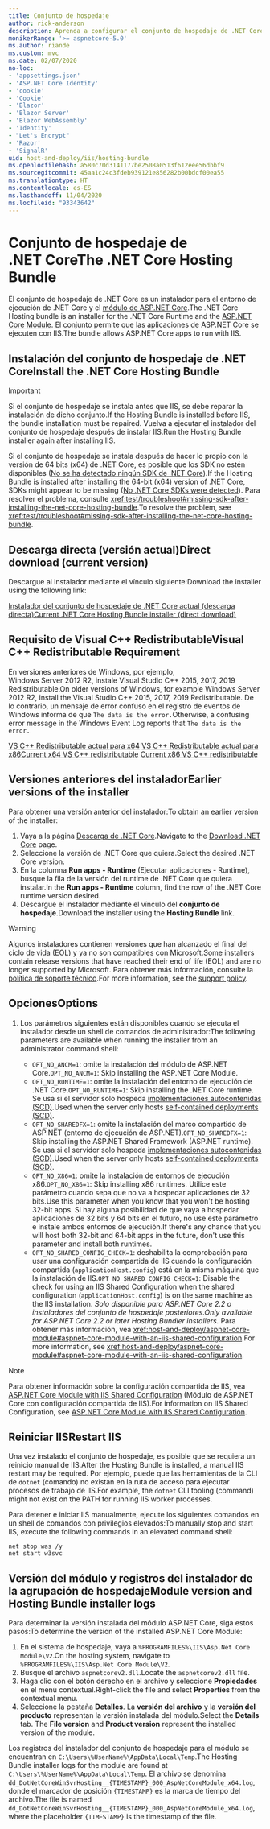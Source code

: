 ```yaml
---
title: Conjunto de hospedaje
author: rick-anderson
description: Aprenda a configurar el conjunto de hospedaje de .NET Core.
monikerRange: '>= aspnetcore-5.0'
ms.author: riande
ms.custom: mvc
ms.date: 02/07/2020
no-loc:
- 'appsettings.json'
- 'ASP.NET Core Identity'
- 'cookie'
- 'Cookie'
- 'Blazor'
- 'Blazor Server'
- 'Blazor WebAssembly'
- 'Identity'
- "Let's Encrypt"
- 'Razor'
- 'SignalR'
uid: host-and-deploy/iis/hosting-bundle
ms.openlocfilehash: a580c70d3141177be2508a0513f612eee56dbbf9
ms.sourcegitcommit: 45aa1c24c3fdeb939121e856282b00bdcf00ea55
ms.translationtype: HT
ms.contentlocale: es-ES
ms.lasthandoff: 11/04/2020
ms.locfileid: "93343642"
---
```

# <a name="the-net-core-hosting-bundle"></a><span data-ttu-id="651b5-103">Conjunto de hospedaje de .NET Core</span><span class="sxs-lookup"><span data-stu-id="651b5-103">The .NET Core Hosting Bundle</span></span>

<span data-ttu-id="651b5-104">El conjunto de hospedaje de .NET Core es un instalador para el entorno de ejecución de .NET Core y el [módulo de ASP.NET Core](xref:host-and-deploy/aspnet-core-module).</span><span class="sxs-lookup"><span data-stu-id="651b5-104">The .NET Core Hosting bundle is an installer for the .NET Core Runtime and the [ASP.NET Core Module](xref:host-and-deploy/aspnet-core-module).</span></span> <span data-ttu-id="651b5-105">El conjunto permite que las aplicaciones de ASP.NET Core se ejecuten con IIS.</span><span class="sxs-lookup"><span data-stu-id="651b5-105">The bundle allows ASP.NET Core apps to run with IIS.</span></span>

## <a name="install-the-net-core-hosting-bundle"></a><span data-ttu-id="651b5-106">Instalación del conjunto de hospedaje de .NET Core</span><span class="sxs-lookup"><span data-stu-id="651b5-106">Install the .NET Core Hosting Bundle</span></span>

> [!IMPORTANT]
> <span data-ttu-id="651b5-107">Si el conjunto de hospedaje se instala antes que IIS, se debe reparar la instalación de dicho conjunto.</span><span class="sxs-lookup"><span data-stu-id="651b5-107">If the Hosting Bundle is installed before IIS, the bundle installation must be repaired.</span></span> <span data-ttu-id="651b5-108">Vuelva a ejecutar el instalador del conjunto de hospedaje después de instalar IIS.</span><span class="sxs-lookup"><span data-stu-id="651b5-108">Run the Hosting Bundle installer again after installing IIS.</span></span>
>
> <span data-ttu-id="651b5-109">Si el conjunto de hospedaje se instala después de hacer lo propio con la versión de 64 bits (x64) de .NET Core, es posible que los SDK no estén disponibles ([No se ha detectado ningún SDK de .NET Core](xref:test/troubleshoot#no-net-core-sdks-were-detected)).</span><span class="sxs-lookup"><span data-stu-id="651b5-109">If the Hosting Bundle is installed after installing the 64-bit (x64) version of .NET Core, SDKs might appear to be missing ([No .NET Core SDKs were detected](xref:test/troubleshoot#no-net-core-sdks-were-detected)).</span></span> <span data-ttu-id="651b5-110">Para resolver el problema, consulte <xref:test/troubleshoot#missing-sdk-after-installing-the-net-core-hosting-bundle>.</span><span class="sxs-lookup"><span data-stu-id="651b5-110">To resolve the problem, see <xref:test/troubleshoot#missing-sdk-after-installing-the-net-core-hosting-bundle>.</span></span>

## <a name="direct-download-current-version"></a><span data-ttu-id="651b5-111">Descarga directa (versión actual)</span><span class="sxs-lookup"><span data-stu-id="651b5-111">Direct download (current version)</span></span>

<span data-ttu-id="651b5-112">Descargue al instalador mediante el vínculo siguiente:</span><span class="sxs-lookup"><span data-stu-id="651b5-112">Download the installer using the following link:</span></span>

[<span data-ttu-id="651b5-113">Instalador del conjunto de hospedaje de .NET Core actual (descarga directa)</span><span class="sxs-lookup"><span data-stu-id="651b5-113">Current .NET Core Hosting Bundle installer (direct download)</span></span>](https://dotnet.microsoft.com/permalink/dotnetcore-current-windows-runtime-bundle-installer)

## <a name="visual-c-redistributable-requirement"></a><span data-ttu-id="651b5-114">Requisito de Visual C++ Redistributable</span><span class="sxs-lookup"><span data-stu-id="651b5-114">Visual C++ Redistributable Requirement</span></span>

<span data-ttu-id="651b5-115">En versiones anteriores de Windows, por ejemplo, Windows Server 2012 R2, instale Visual Studio C++ 2015, 2017, 2019 Redistributable.</span><span class="sxs-lookup"><span data-stu-id="651b5-115">On older versions of Windows, for example Windows Server 2012 R2, install the Visual Studio C++ 2015, 2017, 2019 Redistributable.</span></span> <span data-ttu-id="651b5-116">De lo contrario, un mensaje de error confuso en el registro de eventos de Windows informa de que `The data is the error.`</span><span class="sxs-lookup"><span data-stu-id="651b5-116">Otherwise, a confusing error message in the Windows Event Log reports that `The data is the error.`</span></span>

<span data-ttu-id="651b5-117">[VS C++ Redistributable actual para x64](https://aka.ms/vs/16/release/vc_redist.x64.exe)
[VS C++ Redistributable actual para x86](https://aka.ms/vs/16/release/vc_redist.x86.exe)</span><span class="sxs-lookup"><span data-stu-id="651b5-117">[Current x64 VS C++ redistributable](https://aka.ms/vs/16/release/vc_redist.x64.exe)
[Current x86 VS C++ redistributable](https://aka.ms/vs/16/release/vc_redist.x86.exe)</span></span>

## <a name="earlier-versions-of-the-installer"></a><span data-ttu-id="651b5-118">Versiones anteriores del instalador</span><span class="sxs-lookup"><span data-stu-id="651b5-118">Earlier versions of the installer</span></span>

<span data-ttu-id="651b5-119">Para obtener una versión anterior del instalador:</span><span class="sxs-lookup"><span data-stu-id="651b5-119">To obtain an earlier version of the installer:</span></span>

1. <span data-ttu-id="651b5-120">Vaya a la página [Descarga de .NET Core](https://dotnet.microsoft.com/download/dotnet-core).</span><span class="sxs-lookup"><span data-stu-id="651b5-120">Navigate to the [Download .NET Core](https://dotnet.microsoft.com/download/dotnet-core) page.</span></span>
1. <span data-ttu-id="651b5-121">Seleccione la versión de .NET Core que quiera.</span><span class="sxs-lookup"><span data-stu-id="651b5-121">Select the desired .NET Core version.</span></span>
1. <span data-ttu-id="651b5-122">En la columna **Run apps - Runtime** (Ejecutar aplicaciones - Runtime), busque la fila de la versión del runtime de .NET Core que quiera instalar.</span><span class="sxs-lookup"><span data-stu-id="651b5-122">In the **Run apps - Runtime** column, find the row of the .NET Core runtime version desired.</span></span>
1. <span data-ttu-id="651b5-123">Descargue el instalador mediante el vínculo del **conjunto de hospedaje**.</span><span class="sxs-lookup"><span data-stu-id="651b5-123">Download the installer using the **Hosting Bundle** link.</span></span>

> [!WARNING]
> <span data-ttu-id="651b5-124">Algunos instaladores contienen versiones que han alcanzado el final del ciclo de vida (EOL) y ya no son compatibles con Microsoft.</span><span class="sxs-lookup"><span data-stu-id="651b5-124">Some installers contain release versions that have reached their end of life (EOL) and are no longer supported by Microsoft.</span></span> <span data-ttu-id="651b5-125">Para obtener más información, consulte la [política de soporte técnico](https://dotnet.microsoft.com/platform/support/policy/dotnet-core).</span><span class="sxs-lookup"><span data-stu-id="651b5-125">For more information, see the [support policy](https://dotnet.microsoft.com/platform/support/policy/dotnet-core).</span></span>

## <a name="options"></a><span data-ttu-id="651b5-126">Opciones</span><span class="sxs-lookup"><span data-stu-id="651b5-126">Options</span></span>

1. <span data-ttu-id="651b5-127">Los parámetros siguientes están disponibles cuando se ejecuta el instalador desde un shell de comandos de administrador:</span><span class="sxs-lookup"><span data-stu-id="651b5-127">The following parameters are available when running the installer from an administrator command shell:</span></span>

   * <span data-ttu-id="651b5-128">`OPT_NO_ANCM=1`: omite la instalación del módulo de ASP.NET Core.</span><span class="sxs-lookup"><span data-stu-id="651b5-128">`OPT_NO_ANCM=1`: Skip installing the ASP.NET Core Module.</span></span>
   * <span data-ttu-id="651b5-129">`OPT_NO_RUNTIME=1`: omite la instalación del entorno de ejecución de .NET Core.</span><span class="sxs-lookup"><span data-stu-id="651b5-129">`OPT_NO_RUNTIME=1`: Skip installing the .NET Core runtime.</span></span> <span data-ttu-id="651b5-130">Se usa si el servidor solo hospeda [implementaciones autocontenidas (SCD)](/dotnet/core/deploying/#self-contained-deployments-scd).</span><span class="sxs-lookup"><span data-stu-id="651b5-130">Used when the server only hosts [self-contained deployments (SCD)](/dotnet/core/deploying/#self-contained-deployments-scd).</span></span>
   * <span data-ttu-id="651b5-131">`OPT_NO_SHAREDFX=1`: omite la instalación del marco compartido de ASP.NET (entorno de ejecución de ASP.NET).</span><span class="sxs-lookup"><span data-stu-id="651b5-131">`OPT_NO_SHAREDFX=1`: Skip installing the ASP.NET Shared Framework (ASP.NET runtime).</span></span> <span data-ttu-id="651b5-132">Se usa si el servidor solo hospeda [implementaciones autocontenidas (SCD)](/dotnet/core/deploying/#self-contained-deployments-scd).</span><span class="sxs-lookup"><span data-stu-id="651b5-132">Used when the server only hosts [self-contained deployments (SCD)](/dotnet/core/deploying/#self-contained-deployments-scd).</span></span>
   * <span data-ttu-id="651b5-133">`OPT_NO_X86=1`: omite la instalación de entornos de ejecución x86.</span><span class="sxs-lookup"><span data-stu-id="651b5-133">`OPT_NO_X86=1`: Skip installing x86 runtimes.</span></span> <span data-ttu-id="651b5-134">Utilice este parámetro cuando sepa que no va a hospedar aplicaciones de 32 bits.</span><span class="sxs-lookup"><span data-stu-id="651b5-134">Use this parameter when you know that you won't be hosting 32-bit apps.</span></span> <span data-ttu-id="651b5-135">Si hay alguna posibilidad de que vaya a hospedar aplicaciones de 32 bits y 64 bits en el futuro, no use este parámetro e instale ambos entornos de ejecución.</span><span class="sxs-lookup"><span data-stu-id="651b5-135">If there's any chance that you will host both 32-bit and 64-bit apps in the future, don't use this parameter and install both runtimes.</span></span>
   * <span data-ttu-id="651b5-136">`OPT_NO_SHARED_CONFIG_CHECK=1`: deshabilita la comprobación para usar una configuración compartida de IIS cuando la configuración compartida (`applicationHost.config`) está en la misma máquina que la instalación de IIS.</span><span class="sxs-lookup"><span data-stu-id="651b5-136">`OPT_NO_SHARED_CONFIG_CHECK=1`: Disable the check for using an IIS Shared Configuration when the shared configuration (`applicationHost.config`) is on the same machine as the IIS installation.</span></span> <span data-ttu-id="651b5-137">*Solo disponible para ASP.NET Core 2.2 o instaladores del conjunto de hospedaje posteriores.*</span><span class="sxs-lookup"><span data-stu-id="651b5-137">*Only available for ASP.NET Core 2.2 or later Hosting Bundler installers.*</span></span> <span data-ttu-id="651b5-138">Para obtener más información, vea <xref:host-and-deploy/aspnet-core-module#aspnet-core-module-with-an-iis-shared-configuration>.</span><span class="sxs-lookup"><span data-stu-id="651b5-138">For more information, see <xref:host-and-deploy/aspnet-core-module#aspnet-core-module-with-an-iis-shared-configuration>.</span></span>

> [!NOTE]
> <span data-ttu-id="651b5-139">Para obtener información sobre la configuración compartida de IIS, vea [ASP.NET Core Module with IIS Shared Configuration](xref:host-and-deploy/aspnet-core-module#aspnet-core-module-with-an-iis-shared-configuration) (Módulo de ASP.NET Core con configuración compartida de IIS).</span><span class="sxs-lookup"><span data-stu-id="651b5-139">For information on IIS Shared Configuration, see [ASP.NET Core Module with IIS Shared Configuration](xref:host-and-deploy/aspnet-core-module#aspnet-core-module-with-an-iis-shared-configuration).</span></span>

## <a name="restart-iis"></a><span data-ttu-id="651b5-140">Reiniciar IIS</span><span class="sxs-lookup"><span data-stu-id="651b5-140">Restart IIS</span></span>

<span data-ttu-id="651b5-141">Una vez instalado el conjunto de hospedaje, es posible que se requiera un reinicio manual de IIS.</span><span class="sxs-lookup"><span data-stu-id="651b5-141">After the Hosting Bundle is installed, a manual IIS restart may be required.</span></span> <span data-ttu-id="651b5-142">Por ejemplo, puede que las herramientas de la CLI de `dotnet` (comando) no existan en la ruta de acceso para ejecutar procesos de trabajo de IIS.</span><span class="sxs-lookup"><span data-stu-id="651b5-142">For example, the `dotnet` CLI tooling (command) might not exist on the PATH for running IIS worker processes.</span></span>

<span data-ttu-id="651b5-143">Para detener e iniciar IIS manualmente, ejecute los siguientes comandos en un shell de comandos con privilegios elevados:</span><span class="sxs-lookup"><span data-stu-id="651b5-143">To manually stop and start IIS, execute the following commands in an elevated command shell:</span></span>

```console
net stop was /y
net start w3svc
```

## <a name="module-version-and-hosting-bundle-installer-logs"></a><span data-ttu-id="651b5-144">Versión del módulo y registros del instalador de la agrupación de hospedaje</span><span class="sxs-lookup"><span data-stu-id="651b5-144">Module version and Hosting Bundle installer logs</span></span>

<span data-ttu-id="651b5-145">Para determinar la versión instalada del módulo ASP.NET Core, siga estos pasos:</span><span class="sxs-lookup"><span data-stu-id="651b5-145">To determine the version of the installed ASP.NET Core Module:</span></span>

1. <span data-ttu-id="651b5-146">En el sistema de hospedaje, vaya a `%PROGRAMFILES%\IIS\Asp.Net Core Module\V2`.</span><span class="sxs-lookup"><span data-stu-id="651b5-146">On the hosting system, navigate to `%PROGRAMFILES%\IIS\Asp.Net Core Module\V2`.</span></span>
1. <span data-ttu-id="651b5-147">Busque el archivo `aspnetcorev2.dll`.</span><span class="sxs-lookup"><span data-stu-id="651b5-147">Locate the `aspnetcorev2.dll` file.</span></span>
1. <span data-ttu-id="651b5-148">Haga clic con el botón derecho en el archivo y seleccione **Propiedades** en el menú contextual.</span><span class="sxs-lookup"><span data-stu-id="651b5-148">Right-click the file and select **Properties** from the contextual menu.</span></span>
1. <span data-ttu-id="651b5-149">Seleccione la pestaña **Detalles**. La **versión del archivo** y la **versión del producto** representan la versión instalada del módulo.</span><span class="sxs-lookup"><span data-stu-id="651b5-149">Select the **Details** tab. The **File version** and **Product version** represent the installed version of the module.</span></span>

<span data-ttu-id="651b5-150">Los registros del instalador del conjunto de hospedaje para el módulo se encuentran en `C:\Users\%UserName%\AppData\Local\Temp`.</span><span class="sxs-lookup"><span data-stu-id="651b5-150">The Hosting Bundle installer logs for the module are found at `C:\Users\%UserName%\AppData\Local\Temp`.</span></span> <span data-ttu-id="651b5-151">El archivo se denomina `dd_DotNetCoreWinSvrHosting__{TIMESTAMP}_000_AspNetCoreModule_x64.log`, donde el marcador de posición `{TIMESTAMP}` es la marca de tiempo del archivo.</span><span class="sxs-lookup"><span data-stu-id="651b5-151">The file is named `dd_DotNetCoreWinSvrHosting__{TIMESTAMP}_000_AspNetCoreModule_x64.log`, where the placeholder `{TIMESTAMP}` is the timestamp of the file.</span></span>
